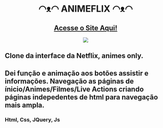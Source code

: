 <h1 align="center">◠ᴥ◠  ANIMEFLIX  ◠ᴥ◠</h1>
<div align="center">

<h2><a href="https://kadu1811.github.io/Animeflix/">Acesse o Site Aqui!</a></h2>
<img src="https://user-images.githubusercontent.com/83604920/162511495-83fe989c-b4e4-4e1e-9170-c998bd9a2195.png">
</div>

<h2>Clone da interface da Netflix, animes only.</h2>

<h2>Dei função e animação aos botões assistir e informações. Navegação as páginas de ínicio/Animes/Filmes/Live Actions criando páginas indepedentes de html para navegação mais ampla.</h2>

<h3>Html, Css, JQuery, Js</h3>


